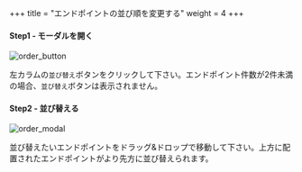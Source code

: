+++
title = "エンドポイントの並び順を変更する"
weight = 4
+++

#### Step1 - モーダルを開く

![order_button](order_button.png)

左カラムの`並び替え`ボタンをクリックして下さい。エンドポイント件数が2件未満の場合、`並び替え`ボタンは表示されません。

#### Step2 - 並び替える

![order_modal](order_modal.png)

並び替えたいエンドポイントをドラッグ&ドロップで移動して下さい。上方に配置されたエンドポイントがより先方に並び替えられます。
